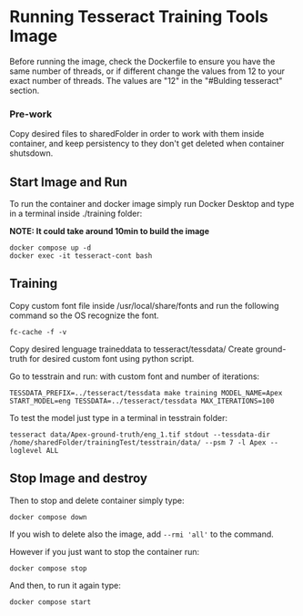 # Running Tesseract Training Tools Image
Before running the image, check the Dockerfile to ensure you have the same number of threads, or if different change the values from 12 to your
exact number of threads. The values are "12" in the "#Bulding tesseract" section.

### Pre-work 
Copy desired files to sharedFolder in order to work with them inside container, and keep persistency to they don't get deleted when container shutsdown.

## Start Image and Run
To run the container and docker image simply run Docker Desktop and type in a terminal inside ./training folder:

**NOTE: It could take around 10min to build the image** 
```
docker compose up -d
docker exec -it tesseract-cont bash
```

## Training
Copy custom font file inside /usr/local/share/fonts and run the following command so the OS recognize the font.
```
fc-cache -f -v
```

Copy desired lenguage traineddata to tesseract/tessdata/
Create ground-truth for desired custom font using python script.

Go to tesstrain and run: with custom font and number of iterations:

```
TESSDATA_PREFIX=../tesseract/tessdata make training MODEL_NAME=Apex START_MODEL=eng TESSDATA=../tesseract/tessdata MAX_ITERATIONS=100
```

To test the model just type in a terminal in tesstrain folder: 

```
tesseract data/Apex-ground-truth/eng_1.tif stdout --tessdata-dir /home/sharedFolder/trainingTest/tesstrain/data/ --psm 7 -l Apex --loglevel ALL
```

## Stop Image and destroy
Then to stop and delete container simply type:

```
docker compose down
```

If you wish to delete also the image, add ```--rmi 'all'``` to the command.

However if you just want to stop the container run:

```
docker compose stop
```

And then, to run it again type:

```
docker compose start
```

